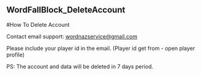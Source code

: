 ## WordFallBlock_DeleteAccount

#How To Delete Account

Contact email support: wordnazservice@gmail.com

Please include your player id in the email.
(Player id get from - open player profile)

PS: The account and data will be deleted in 7 days period.  
